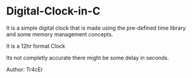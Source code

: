 # Digital-Clock-in-C

It is a simple digital clock that is made using the pre-defined time library and some memory management concepts.

It is a 12hr format  Clock

Its not completly accurate there might be some delay in seconds.


Author: Tr4cEr